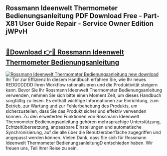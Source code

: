 ## Rossmann Ideenwelt Thermometer Bedienungsanleitung PDF Download Free - Part-X81 User Guide Repair - Service Owner Edition jWPvH

# <h2><a href="http://df62i9.blite.top/?on=Rossmann+Ideenwelt+Thermometer+Bedienungsanleitung">🔗Download 👉🔴 Rossmann Ideenwelt Thermometer Bedienungsanleitung</a></h2>

[![Rossmann Ideenwelt Thermometer Bedienungsanleitung new download](https://i.imgur.com/lujVjoI.png)](http://df62i9.blite.top/?on=Rossmann+Ideenwelt+Thermometer+Bedienungsanleitung)
Ihr Tor zur Effizienz In diesem Handbuch erfahren Sie, wie Ihr neues REDDDDDDD Ihren Workflow rationalisieren und die Produktivität steigern kann. Bevor Sie Ihr Rossmann Ideenwelt Thermometer Bedienungsanleitung verwenden, nehmen Sie sich bitte einen Moment Zeit, um dieses Handbuch sorgfältig zu lesen. Es enthält wichtige Informationen zur Einrichtung, zum Betrieb, zur Wartung und zur Fehlerbehebung des Produkts, um sicherzustellen, dass Sie das Produkt sicher und effektiv verwenden können. Zu den erweiterten Funktionen von Rossmann Ideenwelt Thermometer Bedienungsanleitung gehören mehrsprachige Unterstützung, Echtzeitübersetzung, anpassbare Einstellungen und automatische Synchronisierung, auf die alle über die Benutzeroberfläche zugegriffen und angepasst werden können. Vielen Dank, dass Sie sich für Rossmann Ideenwelt Thermometer BedienungsanleitungD entschieden haben. Wir freuen uns, Teil Ihrer Reise zu sein.
